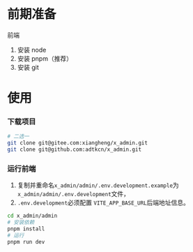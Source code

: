 # 前期准备

前端
1. 安装 node
2. 安装 pnpm（推荐）
3. 安装 git


# 使用

### 下载项目

```bash
# 二选一
git clone git@gitee.com:xiangheng/x_admin.git
git clone git@github.com:adtkcn/x_admin.git
```


### 运行前端
1. 复制并重命名`x_admin/admin/.env.development.example`为`x_admin/admin/.env.development`文件，
2. `.env.development`必须配置 `VITE_APP_BASE_URL`后端地址信息。

```bash
cd x_admin/admin
# 安装依赖
pnpm install
# 运行
pnpm run dev
```

<!-- <<< @/../admin/package.json#snippet{6-14} -->
